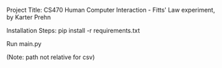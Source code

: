 Project Title: CS470 Human Computer Interaction - Fitts' Law experiment, by Karter Prehn

Installation Steps:
pip install -r requirements.txt

Run main.py

(Note: path not relative for csv)
